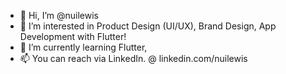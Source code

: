 - 👋 Hi, I’m @nuilewis
- 👀 I’m interested in Product Design (UI/UX), Brand Design, App Development with Flutter!
- 🌱 I’m currently learning Flutter,
- 📫 You can reach via LinkedIn. @ linkedin.com/nuilewis

<!---
nuilewis/nuilewis is a ✨ special ✨ repository because its `README.md` (this file) appears on your GitHub profile.
You can click the Preview link to take a look at your changes.
--->
